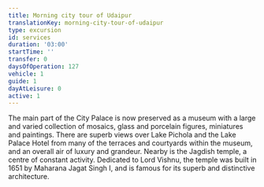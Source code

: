 ```yaml
---
title: Morning city tour of Udaipur
translationKey: morning-city-tour-of-udaipur
type: excursion
id: services
duration: '03:00'
startTime: ''
transfer: 0
daysOfOperation: 127
vehicle: 1
guide: 1
dayAtLeisure: 0
active: 1
---
```

The main part of the City Palace is now preserved as a museum with a large and varied collection of mosaics, glass and porcelain figures, miniatures and paintings. There are superb views over Lake Pichola and the Lake Palace Hotel from many of the terraces and courtyards within the museum, and an overall air of luxury and grandeur.     Nearby is the Jagdish temple, a centre of constant activity. Dedicated to Lord Vishnu, the temple was built in 1651 by Maharana Jagat Singh I, and is famous for its superb and distinctive architecture.